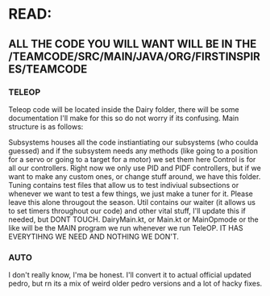 # READ:

## ALL THE CODE YOU WILL WANT WILL BE IN THE /TEAMCODE/SRC/MAIN/JAVA/ORG/FIRSTINSPIRES/TEAMCODE 

### TELEOP

Teleop code will be located inside the Dairy folder, there will be some documentation I'll make for this so do not worry if its confusing. Main structure is as follows: 

Subsystems houses all the code instiantiating our subsystems (who coulda guessed) and if the subsystem needs any methods (like going to a position for a servo or going to a target for a motor) we set them here
Control is for all our controllers. Right now we only use PID and PIDF controllers, but if we want to make any custom ones, or change stuff around, we have this folder.
Tuning contains test files that allow us to test indiviual subsections or whenever we want to test a few things, we just make a tuner for it. Please leave this alone througout the season.
Util contains our waiter (it allows us to set timers throughout our code) and other vital stuff, I'll update this if needed, but DONT TOUCH.
DairyMain.kt, or Main.kt or MainOpmode or the like will be the MAIN program we run whenever we run TeleOP. IT HAS EVERYTIHNG WE NEED AND NOTHING WE DON'T.


### AUTO

I don't really know, I'ma be honest. I'll convert it to actual official updated pedro, but rn its a mix of weird older pedro versions and a lot of hacky fixes.
